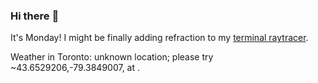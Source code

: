 ### Hi there :wave:

It's Monday! I might be finally adding refraction to my [terminal raytracer](https://github.com/bewuethr/bash-raytracer).

Weather in Toronto: unknown location; please try ~43.6529206,-79.3849007, at .
